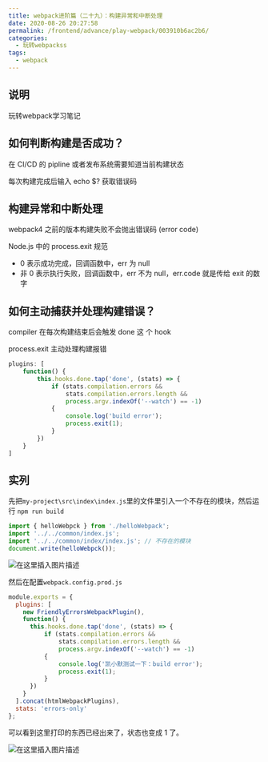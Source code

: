 ```yaml
---
title: webpack进阶篇（二十九）：构建异常和中断处理
date: 2020-08-26 20:27:58
permalink: /frontend/advance/play-webpack/003910b6ac2b6/
categories:
  - 玩转webpackss
tags:
  - webpack
---
```



## 说明

玩转webpack学习笔记

## 如何判断构建是否成功？

在 CI/CD 的 pipline 或者发布系统需要知道当前构建状态

每次构建完成后输⼊ echo $? 获取错误码

## 构建异常和中断处理

webpack4 之前的版本构建失败不会抛出错误码 (error code)

Node.js 中的 process.exit 规范

- 0 表示成功完成，回调函数中，err 为 null
- ⾮ 0 表示执⾏失败，回调函数中，err 不为 null，err.code 就是传给 exit 的数字

## 如何主动捕获并处理构建错误？

compiler 在每次构建结束后会触发 done 这
个 hook

process.exit 主动处理构建报错

```js
plugins: [
    function() {
        this.hooks.done.tap('done', (stats) => {
            if (stats.compilation.errors &&
                stats.compilation.errors.length && 
                process.argv.indexOf('--watch') == -1)
            {
                console.log('build error');
                process.exit(1);
            }
        })
    }
]
```

## 实列

先把`my-project\src\index\index.js`里的文件里引入一个不存在的模块，然后运行 `npm run build`

```js
import { helloWebpck } from './helloWebpack';
import '../../common/index.js';
import '../../common/index/index.js'; // 不存在的模块
document.write(helloWebpck());
```

![在这里插入图片描述](https://imgconvert.csdnimg.cn/aHR0cHM6Ly9ub3RlLnlvdWRhby5jb20veXdzL3B1YmxpYy9yZXNvdXJjZS84Y2UwNTJkOGU4YjUyMmUwNzNkNjcxOTJjMTgxOWRiYy8wRTlBMzU2QzhBNjE0QjcxQjYxMkMzQ0FFMzBDMjlGMw?x-oss-process=image/format,png#pic_center)


然后在配置`webpack.config.prod.js`

```js
module.exports = {
  plugins: [
    new FriendlyErrorsWebpackPlugin(),
    function() {
      this.hooks.done.tap('done', (stats) => {
          if (stats.compilation.errors &&
              stats.compilation.errors.length && 
              process.argv.indexOf('--watch') == -1)
          {
              console.log('凯小默测试一下：build error');
              process.exit(1);
          }
      })
    }
  ].concat(htmlWebpackPlugins),
  stats: 'errors-only'
};
```

可以看到这里打印的东西已经出来了，状态也变成 1 了。

![在这里插入图片描述](https://imgconvert.csdnimg.cn/aHR0cHM6Ly9ub3RlLnlvdWRhby5jb20veXdzL3B1YmxpYy9yZXNvdXJjZS84Y2UwNTJkOGU4YjUyMmUwNzNkNjcxOTJjMTgxOWRiYy9CQjRGNkRBMjM2RkQ0RDVBQjExMEM4NzhFNDQxMzlEQg?x-oss-process=image/format,png#pic_center)
